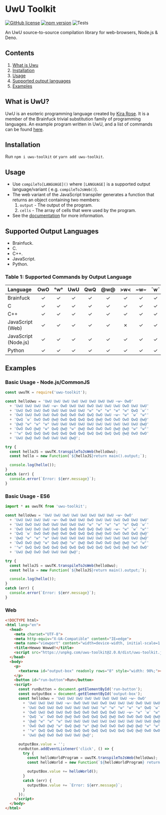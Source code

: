 # UwU Toolkit

[![GitHub license](https://img.shields.io/github/license/synthetic-borealis/uwu-toolkit)](https://github.com/synthetic-borealis/uwu-toolkit/blob/main/LICENSE)
[![npm version](https://badge.fury.io/js/uwu-toolkit.svg)](https://badge.fury.io/js/uwu-toolkit)
![Tests](https://github.com/synthetic-borealis/uwu-toolkit/actions/workflows/test.yml/badge.svg)

An UwU source-to-source compilation library for web-browsers, Node.js & Deno.

## Contents

1. [What is Uwu](#what-is-uwu)
2. [Installation](#installation)
3. [Usage](#usage)
4. [Supported output languages](#supported-output-languages)
5. [Examples](#examples)

## What is UwU?

UwU is an esoteric programming language created by [Kira Rose](https://github.com/KiraDotRose). It
is a member of the Brainfuck trivial substitution family of programming languages. An example
program written in UwU, and a list of commands can be
found [here](https://github.com/KiraDotRose/UwU).

## Installation

Run `npm i uwu-toolkit` or `yarn add uwu-toolkit`.

## Usage

- Use `compileTo[LANGUAGE]()` where `[LANGUAGE]` is a supported output language/variant (
  e.g. `compileToJsWeb()`).
- The web variant of the JavaScript transpiler generates a function that returns an object
  containing two members:
  1. `output` - The output of the program.
  2. `cells` - The array of cells that were used by the program.
- See the [documentation](docs/API.md) for more information.

## Supported Output Languages

- Brainfuck.
- C.
- C++.
- JavaScript.
- Python.

### Table 1: Supported Commands by Output Language

| Language             |   OwO   |   °w°   |   UwU   |   QwQ   |   @w@   |   >w<   |  \~w\~  |   ¯w¯   | Memory Size    |
|:---------------------| :-----: | :-----: | :-----: | :-----: | :-----: | :-----: | :-----: | :-----: | :------------: |
| Brainfuck            | &check; | &check; | &check; | &check; | &check; | &check; | &check; | &check; | Not Applicable |
| C                    | &check; | &check; | &check; | &check; | &check; | &check; | &check; | &check; | 30,000         |
| C++                  | &check; | &check; | &check; | &check; | &check; | &check; | &check; | &check; | 30,000/Dynamic |
| JavaScript (Web)     | &check; | &check; | &check; | &check; | &check; | &cross; | &check; | &check; | 30,000/Dynamic |
| JavaScript (Node.js) | &check; | &check; | &check; | &check; | &check; | &check; | &check; | &check; | 30,000/Dynamic |
| Python               | &check; | &check; | &check; | &check; | &check; | &check; | &check; | &check; | 30,000/Dynamic |

## Examples

### Basic Usage - Node.js/CommonJS

```javascript
const uwuTK = require('uwu-toolkit');

const helloUwu = 'UwU UwU UwU UwU UwU UwU UwU UwU ~w~ OwO'
  + 'UwU UwU UwU UwU ~w~ OwO UwU UwU OwO UwU UwU UwU OwO UwU UwU'
  + 'UwU OwO UwU OwO UwU UwU UwU UwU °w° °w° °w° °w° °w° QwQ ¯w¯'
  + 'OwO UwU OwO UwU OwO QwQ OwO OwO QwQ OwO UwU ~w~ °w° ¯w¯ °w°'
  + 'QwQ ¯w¯ OwO OwO @w@ OwO QwQ QwQ QwQ @w@ OwO OwO OwO QwQ @w@'
  + '@w@ °w° °w° °w° UwU UwU UwU UwU UwU UwU UwU UwU UwU UwU @w@'
  + 'OwO OwO @w@ °w° QwQ @w@ °w° @w@ OwO OwO OwO @w@ @w@ °w° °w°'
  + '°w° QwQ QwQ QwQ QwQ QwQ QwQ QwQ QwQ QwQ QwQ QwQ @w@ OwO OwO'
  + 'UwU @w@ OwO OwO UwU UwU @w@';

try {
  const helloJS = uwuTK.transpileToJsWeb(helloUwu);
  const hello = new Function(`${helloJS}return main().output;`);

  console.log(hello());
}
catch (err) {
  console.error(`Error: ${err.message}`);
}
```

### Basic Usage - ES6

```javascript
import * as uwuTK from 'uwu-toolkit';

const helloUwu = 'UwU UwU UwU UwU UwU UwU UwU UwU ~w~ OwO'
  + 'UwU UwU UwU UwU ~w~ OwO UwU UwU OwO UwU UwU UwU OwO UwU UwU'
  + 'UwU OwO UwU OwO UwU UwU UwU UwU °w° °w° °w° °w° °w° QwQ ¯w¯'
  + 'OwO UwU OwO UwU OwO QwQ OwO OwO QwQ OwO UwU ~w~ °w° ¯w¯ °w°'
  + 'QwQ ¯w¯ OwO OwO @w@ OwO QwQ QwQ QwQ @w@ OwO OwO OwO QwQ @w@'
  + '@w@ °w° °w° °w° UwU UwU UwU UwU UwU UwU UwU UwU UwU UwU @w@'
  + 'OwO OwO @w@ °w° QwQ @w@ °w° @w@ OwO OwO OwO @w@ @w@ °w° °w°'
  + '°w° QwQ QwQ QwQ QwQ QwQ QwQ QwQ QwQ QwQ QwQ QwQ @w@ OwO OwO'
  + 'UwU @w@ OwO OwO UwU UwU @w@';

try {
  const helloJS = uwuTK.transpileToJsWeb(helloUwu);
  const hello = new Function(`${helloJS}return main().output;`);

  console.log(hello());
}
catch (err) {
  console.error(`Error: ${err.message}`);
}
```

### Web

```html
<!DOCTYPE html>
<html lang="en">
  <head>
    <meta charset="UTF-8">
    <meta http-equiv="X-UA-Compatible" content="IE=edge">
    <meta name="viewport" content="width=device-width, initial-scale=1.0">
    <title>Hewwo Wowwd!</title>
    <script src="https://unpkg.com/uwu-toolkit@2.0.0/dist/uwu-toolkit.js"></script>
  </head>
  <body>
    <p>
      <textarea id="output-box" readonly rows="8" style="width: 90%;"></textarea>
    </p>
    <button id="run-button">Run</button>
    <script>
      const runButton = document.getElementById('run-button');
      const outputBox = document.getElementById('output-box');
      const helloUwu = 'UwU UwU UwU UwU UwU UwU UwU UwU ~w~ OwO'
        + 'UwU UwU UwU UwU ~w~ OwO UwU UwU OwO UwU UwU UwU OwO UwU UwU'
        + 'UwU OwO UwU OwO UwU UwU UwU UwU °w° °w° °w° °w° °w° QwQ ¯w¯'
        + 'OwO UwU OwO UwU OwO QwQ OwO OwO QwQ OwO UwU ~w~ °w° ¯w¯ °w°'
        + 'QwQ ¯w¯ OwO OwO @w@ OwO QwQ QwQ QwQ @w@ OwO OwO OwO QwQ @w@'
        + '@w@ °w° °w° °w° UwU UwU UwU UwU UwU UwU UwU UwU UwU UwU @w@'
        + 'OwO OwO @w@ °w° QwQ @w@ °w° @w@ OwO OwO OwO @w@ @w@ °w° °w°'
        + '°w° QwQ QwQ QwQ QwQ QwQ QwQ QwQ QwQ QwQ QwQ QwQ @w@ OwO OwO'
        + 'UwU @w@ OwO OwO UwU UwU @w@';

      outputBox.value = '';
      runButton.addEventListener('click', () => {
        try {
          const helloWorldProgram = uwuTK.transpileToJsWeb(helloUwu);
          const helloWorld = new Function(`${helloWorldProgram} return main().output;`);

          outputBox.value += helloWorld();
        }
        catch (err) {
          outputBox.value += `Error: ${err.message}`;
        }
      });
    </script>
  </body>
</html>
```
